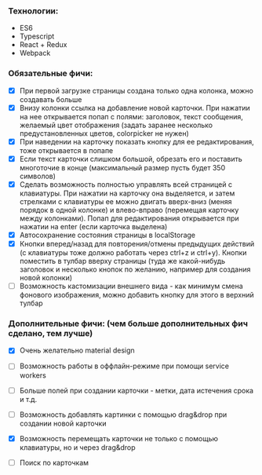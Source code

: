 ### Технологии:
  * ES6
  * Typescript
  * React + Redux
  * Webpack
  
### Обязательные фичи:
- [x] При первой загрузке страницы создана только одна колонка, можно создавать больше
- [x] Внизу колонки ссылка на добавление новой карточки. При нажатии на нее открывается попап с полями: заголовок, текст сообщения, желаемый цвет отображения (задать заранее несколько предустановленных цветов, colorpicker не нужен)
- [x] При наведении на карточку показать кнопку для ее редактирования, тоже открывается в попапе
- [x] Если текст карточки слишком большой, обрезать его и поставить многоточие в конце (максимальный размер пусть будет 350 символов)
- [X] Сделать возможность полностью управлять всей страницей с клавиатуры. При нажатии на карточку она выделяется, и затем стрелками с клавиатуры ее можно двигать вверх-вниз (меняя порядок в одной колонке) и влево-вправо (перемещая карточку между колонками). Попап для редактирования открывается при нажатии на enter (если карточка выделена)
- [x] Автосохранение состояния страницы в localStorage
- [X] Кнопки вперед/назад для повторения/отмены предыдущих действий (с клавиатуры тоже должно работать через ctrl+z и ctrl+y). Кнопки поместить в тулбар вверху страницы (туда же какой-нибудь заголовок и несколько кнопок по желанию, например для создания новой колонки)
- [ ] Возможность кастомизации внешнего вида - как минимум смена фонового изображения, можно добавить кнопку для этого в верхний тулбар

### Дополнительные фичи: (чем больше дополнительных фич сделано, тем лучше)
- [x] Очень желательно material design
- [ ] Возможность работы в оффлайн-режиме при помощи service workers
- [ ] Больше полей при создании карточки - метки, дата истечения срока и т.д.
- [ ] Возможность добавлять картинки с помощью drag&drop при создании новой карточки
- [x] Возможность перемещать карточки не только с помощью клавиатуры, но и через drag&drop
- [ ] Поиск по карточкам

